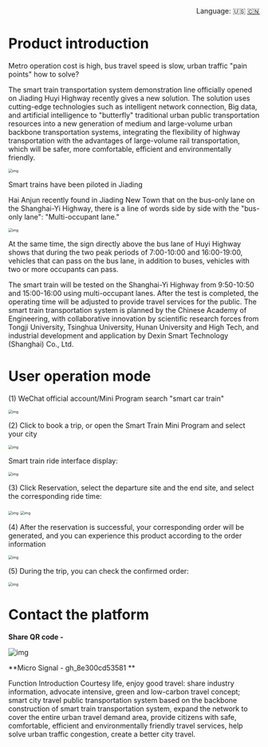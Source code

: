 <div align="right">
  Language:
  🇺🇸
  <a title="Chinese" href="/README_CN.md">🇨🇳</a>
</div>

# Product introduction

Metro operation cost is high, bus travel speed is slow, urban traffic "pain points" how to solve?

The smart train transportation system demonstration line officially opened on Jiading Huyi Highway recently gives a new solution. The solution uses cutting-edge technologies such as intelligent network connection, Big data, and artificial intelligence to "butterfly" traditional urban public transportation resources into a new generation of medium and large-volume urban backbone transportation systems, integrating the flexibility of highway transportation with the advantages of large-volume rail transportation, which will be safer, more comfortable, efficient and environmentally friendly.

<img src="./pic_source/clip_image001.png" alt="img" style="zoom:50%;" />

Smart trains have been piloted in Jiading

Hai Anjun recently found in Jiading New Town that on the bus-only lane on the Shanghai-Yi Highway, there is a line of words side by side with the "bus-only lane": "Multi-occupant lane."

<img src="./pic_source/clip_image003.jpg" alt="img" style="zoom:50%;" />

At the same time, the sign directly above the bus lane of Huyi Highway shows that during the two peak periods of 7:00-10:00 and 16:00-19:00, vehicles that can pass on the bus lane, in addition to buses, vehicles with two or more occupants can pass.

The smart train will be tested on the Shanghai-Yi Highway from 9:50-10:50 and 15:00-16:00 using multi-occupant lanes. After the test is completed, the operating time will be adjusted to provide travel services for the public. The smart train transportation system is planned by the Chinese Academy of Engineering, with collaborative innovation by scientific research forces from Tongji University, Tsinghua University, Hunan University and High Tech, and industrial development and application by Dexin Smart Technology (Shanghai) Co., Ltd.

# User operation mode

(1) WeChat official account/Mini Program search "smart car train"

<img src="./pic_source/clip_image005.png" alt="img" style="zoom:50%;" />

(2) Click to book a trip, or open the Smart Train Mini Program and select your city

<img src="./pic_source/clip_image007.png" alt="img" style="zoom:50%;" />

Smart train ride interface display:

<img src="./pic_source/clip_image009.png" alt="img" style="zoom:50%;" />

(3) Click Reservation, select the departure site and the end site, and select the corresponding ride time:

<img src="./pic_source/clip_image011.png" alt="img" style="zoom:50%;" />

 

<img src="./pic_source/clip_image013.png" alt="img" style="zoom:50%;" />

(4) After the reservation is successful, your corresponding order will be generated, and you can experience this product according to the order information

<img src="./pic_source/clip_image015.png" alt="img" style="zoom:50%;" />

(5) During the trip, you can check the confirmed order:

<img src="./pic_source/clip_image017.png" alt="img" style="zoom:50%;" />

# Contact the platform

**Share QR code -**

![img](./pic_source/clip_image018.png)

**Micro Signal - gh_8e300cd53581 **

Function Introduction Courtesy life, enjoy good travel: share industry information, advocate intensive, green and low-carbon travel concept; smart city travel public transportation system based on the backbone construction of smart train transportation system, expand the network to cover the entire urban travel demand area, provide citizens with safe, comfortable, efficient and environmentally friendly travel services, help solve urban traffic congestion, create a better city travel.

 